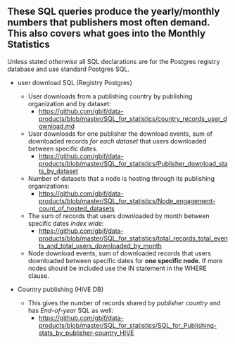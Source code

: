 ## These SQL queries produce the yearly/monthly numbers that publishers most often demand. This also covers what goes into the Monthly Statistics ##

Unless stated *otherwise* all SQL declarations are for the Postgres registry database and use standard Postgres SQL.

* user download SQL (Registry Postgres)
  * User downloads from a publishing country by publishing organization and by dataset:
    * https://github.com/gbif/data-products/blob/master/SQL_for_statistics/country_records_user_download.md
  * User downloads for one publisher the download events, sum of downloaded records _for each dataset_ that users downloaded between specific dates.
    * https://github.com/gbif/data-products/blob/master/SQL_for_statistics/Publisher_download_stats_by_dataset
  * Number of datasets that a node is hosting through its publishing organizations:
    * https://github.com/gbif/data-products/blob/master/SQL_for_statistics/Node_engagement-count_of_hosted_datasets
  * The sum of records that users downloaded by month between specific dates _index wide_:
    * https://github.com/gbif/data-products/blob/master/SQL_for_statistics/total_records_total_events_and_total_users_downloaded_by_month
  * Node download events, sum of downloaded records that users downloaded between specific dates for **one specific node**. If more nodes should be included use the IN statement in the WHERE clause.
  
* Country publishing (HIVE DB)
  * This gives the number of records shared by _publisher country_ and has _End-of-year_ SQL as well:
    * https://github.com/gbif/data-products/blob/master/SQL_for_statistics/SQL_for_Publishing-stats_by_publisher-country_HIVE
